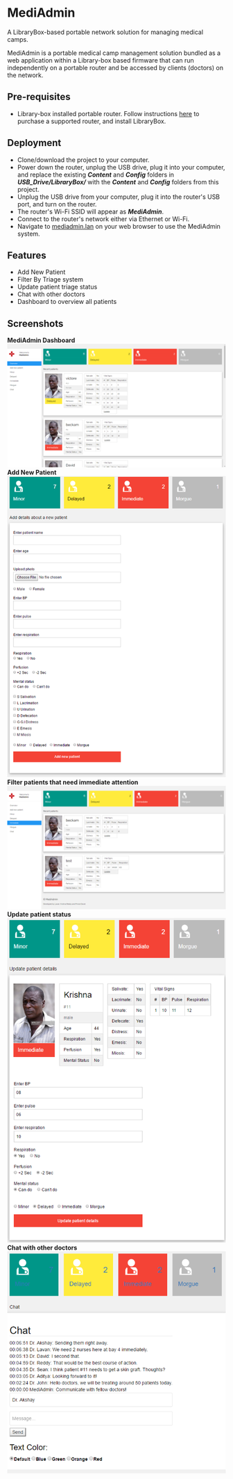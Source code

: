 # MediAdmin
 A LibraryBox-based portable network solution for managing medical camps.
 
 MediAdmin is a portable medical camp management solution bundled as a web application within a Library-box based firmware that can run independently on a portable router and be accessed by clients (doctors) on the network.
 
 Pre-requisites
 --------------
 <ul>
 <li>Library-box installed portable router. Follow instructions <a href="http://librarybox.us/buildingv2.1.php" title="Build a LibraryBox" alt="Build a LibraryBox">here</a> to purchase a supported router, and install LibraryBox.</li>
 </ul>
 
 Deployment
 ----------
 <ul>
 <li>Clone/download the project to your computer.</li>
 <li>Power down the router, unplug the USB drive, plug it into your computer, and replace the existing <b><i>Content</i></b> and <b><i>Config</i></b> folders in <b><i>USB_Drive/LibraryBox/</i></b> with the <b><i>Content</i></b> and <b><i>Config</i></b> folders from this project.</li>
 <li>Unplug the USB drive from your computer, plug it into the router's USB port, and turn on the router.</li>
 <li>The router's Wi-Fi SSID will appear as <b><i>MediAdmin</i></b>.</li>
 <li>Connect to the router's network either via Ethernet or Wi-Fi.</li>
 <li>Navigate to <a href="http://mediadmin.lan" title="MediAdmin Homepage" alt="MediAdmin Homepage">mediadmin.lan</a> on your web browser to use the MediAdmin system.</li>
 </ul>
 
 Features
 --------
  <ul>
 <li>Add New Patient</li>
 <li>Filter By Triage system</li>
 <li>Update patient triage status</li>
 <li>Chat with other doctors</li>
 <li>Dashboard to overview all patients</li>
 </ul>
 
 Screenshots
 -----------
 <b>MediAdmin Dashboard</b><br>
 <img src="Content/screenshots/Home.png" title="MediAdmin Home (Dashboard)" alt="MediAdmin Home (Dashboard)"><br>
 <b>Add New Patient</b><br>
 <img src="Content/screenshots/addNewPatient.png" title="Add New Patient" alt="Add New Patient"><br>
 <b>Filter patients that need immediate attention</b><br>
 <img src="Content/screenshots/filterImmediate.png" title="Filter patients that need immediate attention" alt="Filter Immediate"><br>
 <b>Update patient status</b><br>
 <img src="Content/screenshots/Update.png" title="Update patient status" alt="Update patient status"><br>
 <b>Chat with other doctors</b><br>
 <img src="Content/screenshots/Chat.png" title="Chat with other doctors" alt="Chat">
